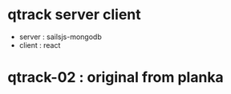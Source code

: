 
# qtrack server client
- server : sailsjs-mongodb
- client : react

# qtrack-02 : original from planka
